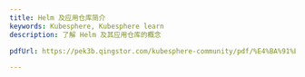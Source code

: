 ```yaml
---
title: Helm 及应用仓库简介
keywords: Kubesphere, Kubesphere learn
description: 了解 Helm 及其应用仓库的概念

pdfUrl: https://pek3b.qingstor.com/kubesphere-community/pdf/%E4%BA%91%E5%8E%9F%E7%94%9F%E5%AE%9E%E6%88%98/Helm-Helm%E5%8F%8A%E5%BA%94%E7%94%A8%E4%BB%93%E5%BA%93%E7%AE%80%E4%BB%8B.pdf

---
```


